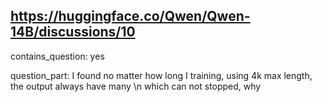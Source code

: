 ## https://huggingface.co/Qwen/Qwen-14B/discussions/10

contains_question: yes

question_part: I found no matter how long I training, using 4k max length, the output always have many \n which can not stopped, why
